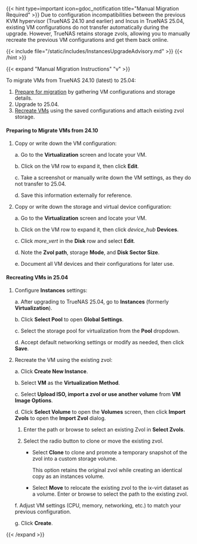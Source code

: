 &NewLine;

{{< hint type=important icon=gdoc_notification title="Manual Migration Required" >}}
Due to configuration incompatibilities between the previous KVM hypervisor (TrueNAS 24.10 and earlier) and Incus in TrueNAS 25.04, existing VM configurations do not transfer automatically during the upgrade.
However, TrueNAS retains storage zvols, allowing you to manually recreate the previous VM configurations and get them back online.

{{< include file="/static/includes/InstancesUpgradeAdvisory.md" >}}
{{< /hint >}}

{{< expand "Manual Migration Instructions" "v" >}}

To migrate VMs from TrueNAS 24.10 (latest) to 25.04:

1. [Prepare for migration](#preparing-to-migrate-vms-from-2410) by gathering VM configurations and storage details.
2. Upgrade to 25.04.
3. [Recreate VMs](#recreating-vms-in-2504) using the saved configurations and attach existing zvol storage.

#### Preparing to Migrate VMs from 24.10

1. Copy or write down the VM configuration:

   a. Go to the **Virtualization** screen and locate your VM.

   b. Click on the VM row to expand it, then click <span class="iconify" data-icon="mdi:pencil"></span> **Edit**.

   c. Take a screenshot or manually write down the VM settings, as they do not transfer to 25.04.

   d. Save this information externally for reference.

2. Copy or write down the storage and virtual device configuration:

   a. Go to the **Virtualization** screen and locate your VM.

   b. Click on the VM row to expand it, then click <i class="material-icons" aria-hidden="true" title="Devices">device_hub</i> **Devices**.

   c. Click <i class="material-icons" aria-hidden="true" title="System Update">more_vert</i> in the **Disk** row and select **Edit**.

   d. Note the **Zvol path**, storage **Mode**, and **Disk Sector Size**.

   e. Document all VM devices and their configurations for later use.

#### Recreating VMs in 25.04

1. Configure **Instances** settings:

   a. After upgrading to TrueNAS 25.04, go to **Instances** (formerly **Virtualization**).

   b. Click **Select Pool** to open **Global Settings**.

   c. Select the storage pool for virtualization from the **Pool** dropdown.

   d. Accept default networking settings or modify as needed, then click **Save**.

2. Recreate the VM using the existing zvol:

   a. Click **Create New Instance**.

   b. Select **VM** as the **Virtualization Method**.

   c. Select **Upload ISO, import a zvol or use another volume** from **VM Image Options**.

   d. Click **Select Volume** to open the **Volumes** screen, then click **Import Zvols** to open the **Import Zvol** dialog.

      1. Enter the path or browse to select an existing Zvol in **Select Zvols**.

      2. Select the radio button to clone or move the existing zvol.

         - Select **Clone** to clone and promote a temporary snapshot of the zvol into a custom storage volume.

            This option retains the original zvol while creating an identical copy as an instances volume.

         - Select **Move** to relocate the existing zvol to the ix-virt dataset as a volume. Enter or browse to select the path to the existing zvol.

   f. Adjust VM settings (CPU, memory, networking, etc.) to match your previous configuration.

   g. Click **Create**.

{{< /expand >}}
